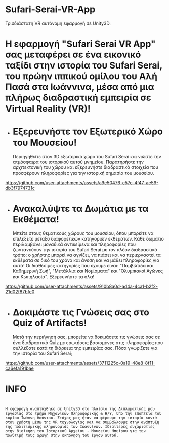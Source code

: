 # Sufari-Serai-VR-App
Τρισδιάστατη VR αυτόνομη εφαρμογή σε Unity3D.

# Η εφαρμογή "Sufari Serai VR App" σας μεταφέρει σε ένα εικονικό ταξίδι στην ιστορία του Sufari Serai, του πρώην ιππικού ομίλου του Αλή Πασά στα Ιωάννινα, μέσα από μια πλήρως διαδραστική εμπειρία σε Virtual Reality (VR)!
#


  * # Εξερευνήστε τον Εξωτερικό Χώρο του Μουσείου!
    Περιηγηθείτε στον 3D εξωτερικό χώρο του Sufari Serai και νιώστε την ατμόσφαιρα του ιστορικού αυτού μνημείου. Παρατηρήστε την αρχιτεκτονική του χώρου και εξερευνήστε διαδραστικά στοιχεία που προσφέρουν πληροφορίες για την ιστορική σημασία του μουσείου.
    

https://github.com/user-attachments/assets/a9e50476-c57c-4f47-ae59-db3f7974731c



  * # Ανακαλύψτε τα Δωμάτια με τα Εκθέματα!
    Μπείτε στους θεματικούς χώρους του μουσείου, όπου μπορείτε να επιλέξετε μεταξύ διαφορετικών κατηγοριών εκθεμάτων. Κάθε δωμάτιο περιλαμβάνει μοναδικά αντικείμενα και πληροφορίες που ζωντανεύουν την ιστορία του Sufari Serai με τον πλέον διαδραστικό τρόπο: ο χρήστης μπορεί να αγγίξει, να πιάσει και να περιεργαστεί τα εκθέματα σε δικό του χρόνο και άνεση και να μάθει πληροφορίες για αυτά! Οι διαθέσιμες κατηγορίες που έχουμε είναι: "Παμβώτιδα και Καθημερινή Ζωή", "Μετάλλια και Νομίσματα" και "Ολυμπιακοί Αγώνες και Κωπηλασία". Εξερευνήστε τα όλα!


https://github.com/user-attachments/assets/910b8a0d-ad4a-4ca1-b2f2-21d02f87bfe0



  * # Δοκιμάστε τις Γνώσεις σας στο Quiz of Artifacts!
    Μετά την περιήγησή σας, μπορείτε να δοκιμάσετε τις γνώσεις σας σε ένα διαδραστικό Quiz με ερωτήσεις βασισμένες στις πληροφορίες που συλλέξατε κατά τη διάρκεια της εμπειρίας σας. Πόσα γνωρίζετε για την ιστορία του Sufari Serai;
    


https://github.com/user-attachments/assets/3711225c-0a19-48e8-8f11-ca6efa191bae



 # INFO 
 #
    Η εφαρμογή αναπτύχθηκε σε Unity3D στο πλαίσιο της Διπλωματικής μου εργασίας στο τμήμα Μηχανικών Πληροφορικής & Η/Υ, υπο την εποπτεία του κυρίου Ιωάννη Φούντου. Στόχος μας ήταν να φέρουμε την ιστορία κοντά στον χρήστη μέσω της VR τεχνολογίας και να συμβάλλουμε στην ανάπτυξη της πολιτισμικής κληρονομιάς των Ιωαννίνων. Ιδιαίτερες ευχαριστίες στην διοίκηση του Ιστορικού Αρχείου - Μουσείου Ηπείρου για την πολύτιμή τους αρωγή στην εκπόνηση του έργου αυτού. 

